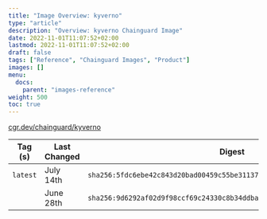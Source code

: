 ```yaml
---
title: "Image Overview: kyverno"
type: "article"
description: "Overview: kyverno Chainguard Image"
date: 2022-11-01T11:07:52+02:00
lastmod: 2022-11-01T11:07:52+02:00
draft: false
tags: ["Reference", "Chainguard Images", "Product"]
images: []
menu:
  docs:
    parent: "images-reference"
weight: 500
toc: true
---
```


[cgr.dev/chainguard/kyverno](https://github.com/chainguard-images/images/tree/main/images/kyverno)

| Tag (s)   | Last Changed | Digest                                                                    |
|-----------|--------------|---------------------------------------------------------------------------|
|  `latest` | July 14th    | `sha256:5fdc6ebe42c843d20bad00459c55be311373a6d8ac2b0918843d3c007223a4af` |
|           | June 28th    | `sha256:9d6292af02d9f98ccf69c24330c8b34ddba2452bb3ddb4e44d4ef26c5a918b3a` |



